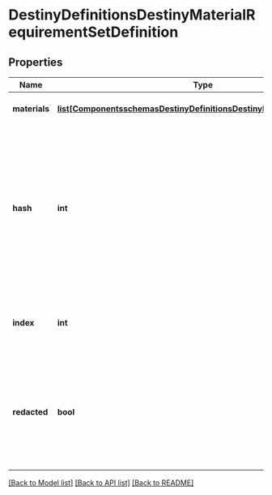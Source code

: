 # DestinyDefinitionsDestinyMaterialRequirementSetDefinition

## Properties
Name | Type | Description | Notes
------------ | ------------- | ------------- | -------------
**materials** | [**list[ComponentsschemasDestinyDefinitionsDestinyMaterialRequirement]**](ComponentsschemasDestinyDefinitionsDestinyMaterialRequirement.md) | The list of all materials that are required. | [optional] 
**hash** | **int** | The unique identifier for this entity.  Guaranteed to be unique for the type of entity, but not globally.  When entities refer to each other in Destiny content, it is this hash that they are referring to. | [optional] 
**index** | **int** | The index of the entity as it was found in the investment tables. | [optional] 
**redacted** | **bool** | If this is true, then there is an entity with this identifier/type combination, but BNet isnot yet allowed to show it.  Sorry! | [optional] 

[[Back to Model list]](../README.md#documentation-for-models) [[Back to API list]](../README.md#documentation-for-api-endpoints) [[Back to README]](../README.md)



